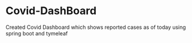 # Covid-DashBoard
Created Covid Dashboard which shows reported cases as of today using spring boot and tymeleaf
